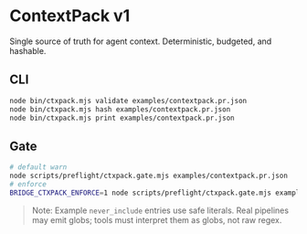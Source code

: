 # ContextPack v1

Single source of truth for agent context. Deterministic, budgeted, and hashable.

## CLI
```bash
node bin/ctxpack.mjs validate examples/contextpack.pr.json
node bin/ctxpack.mjs hash examples/contextpack.pr.json
node bin/ctxpack.mjs print examples/contextpack.pr.json
```

## Gate
```bash
# default warn
node scripts/preflight/ctxpack.gate.mjs examples/contextpack.pr.json
# enforce
BRIDGE_CTXPACK_ENFORCE=1 node scripts/preflight/ctxpack.gate.mjs examples/contextpack.pr.json
```

> Note: Example `never_include` entries use safe literals. Real pipelines may emit globs; tools must interpret them as globs, not raw regex.

